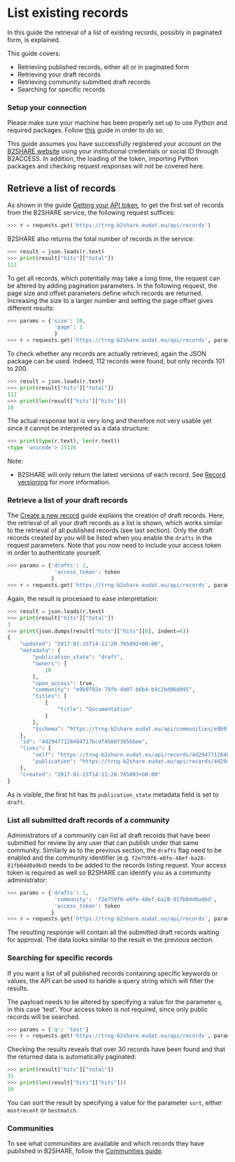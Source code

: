# List existing records
In this guide the retrieval of a list of existing records, possibly in paginated form, is explained.

This guide covers:
- Retrieving published records, either all or in paginated form
- Retrieving your draft records
- Retrieving community submitted draft records
- Searching for specific records

### Setup your connection
Please make sure your machine has been properly set up to use Python and required packages. Follow [this](A_Setup_and_install.md) guide in order to do so.

This guide assumes you have successfully registered your account on the [B2SHARE website](https://trng-b2share.eudat.eu) using your institutional credentials or social ID through B2ACCESS. In addition, the loading of the token, importing Python packages and checking request responses will not be covered here.

## Retrieve a list of records
As shown in the guide [Getting your API token](00_Getting_your_access_token.md), to get the first set of records from the B2SHARE service, the following request suffices:

```python
>>> r = requests.get('https://trng-b2share.eudat.eu/api/records')
```

B2SHARE also returns the total number of records in the service:

```python
>>> result = json.loads(r.text)
>>> print(result["hits"]["total"])
112
```

To get all records, which potentially may take a long time, the request can be altered by adding pagination parameters. In the following request, the page size and offset parameters define which records are returned. Increasing the size to a larger number and setting the page offset gives different results:

```python
>>> params = {'size': 10,
               'page': 1
               }
>>> r = requests.get('https://trng-b2share.eudat.eu/api/records', params=params)
```

To check whether any records are actually retrieved, again the JSON package can be used. Indeed, 112 records were found, but only records 101 to 200.

```python
>>> result = json.loads(r.text)
>>> print(result["hits"]["total"])
112
>>> print(len(result["hits"]["hits"]))
10
```

The actual response text is very long and therefore not very usable yet since it cannot be interpreted as a data structure:

```python
>>> print(type(r.text), len(r.text))
<type 'unicode'> 15126
```

Note:
- B2SHARE will only return the latest versions of each record. See [Record versioning](08_Record_versioning.md) for more information.

### Retrieve a list of your draft records
The [Create a new record](05_Create_new_record.md) guide explains the creation of draft records. Here, the retrieval of all your draft records as a list is shown, which works similar to the retrieval of all published records (see last section). Only the draft records created by you will be listed when you enable the `drafts` in the request parameters. Note that you now need to include your access token in order to authenticate yourself.

```python
>>> params = {'drafts': 1,
               'access_token': token
              }
>>> r = requests.get('https://trng-b2share.eudat.eu/api/records', params=params)
```

Again, the result is processed to ease interpretation:

```python
>>> result = json.loads(r.text)
>>> print(result["hits"]["total"])
3
>>> print(json.dumps(result["hits"]["hits"][0], indent=4))
{
    "updated": "2017-01-15T14:11:20.765092+00:00",
    "metadata": {
        "publication_state": "draft",
        "owners": [
            10
        ],
        "open_access": true,
        "community": "e9b9792e-79fb-4b07-b6b4-b9c2bd06d095",
        "titles": [
            {
                "title": "Documentation"
            }
        ],
        "$schema": "https://trng-b2share.eudat.eu/api/communities/e9b9792e-79fb-4b07-b6b4-b9c2bd06d095/schemas/0#/draft_json_schema"
    },
    "id": "4d29477128404717bcdf4500f3b56bee",
    "links": {
        "self": "https://trng-b2share.eudat.eu/api/records/4d29477128404717bcdf4500f3b56bee/draft",
        "publication": "https://trng-b2share.eudat.eu/api/records/4d29477128404717bcdf4500f3b56bee"
    },
    "created": "2017-01-15T14:11:20.765083+00:00"
}
```

As is visible, the first hit has its `publication_state` metadata field is set to `draft`.

### List all submitted draft records of a community
Administrators of a community can list all draft records that have been submitted for review by any user that can publish under that same community. Similarly as to the previous section, the `drafts` flag need to be enabled and the community identifier (e.g. `f2e759f6-e6fe-48ef-ba28-81fb04d0a9bd`) needs to be added to the records listing request. Your access token is required as well so B2SHARE can identify you as a community administrator:

```python
>>> params = {'drafts': 1,
               'community': 'f2e759f6-e6fe-48ef-ba28-81fb04d0a9bd',
               'access_token': token
              }
>>> r = requests.get('https://trng-b2share.eudat.eu/api/records', params=params)
```

The resulting response will contain all the submitted draft records waiting for approval. The data looks similar to the result in the previous section.

### Searching for specific records
If you want a list of all published records containing specific keywords or values, the API can be used to handle a query string which will filter the results.

The payload needs to be altered by specifying a value for the parameter `q`, in this case 'test'. Your access token is not required, since only public records will be searched.

```python
>>> params = {'q': 'test'}
>>> r = requests.get('https://trng-b2share.eudat.eu/api/records', params=params)
```

Checking the results reveals that over 30 records have been found and that the returned data is automatically paginated:

```python
>>> print(result["hits"]["total"])
31
>>> print(len(result["hits"]["hits"]))
10
```

You can sort the result by specifying a value for the parameter `sort`, either `mostrecent` or `bestmatch`.

### Communities

To see what communities are available and which records they have published in B2SHARE, follow the [Communities guide](03_Communities.md).